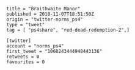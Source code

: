 ```
title = "Braithwaite Manor"
published = 2018-11-07T18:51:50Z
origin = "twitter-norms_ps4"
type = "tweet"
tag = [ "ps4share", "red-dead-redemption-2",]

[twitter]
account = "norms_ps4"
first_tweet = "1060243444948443136"
retweets = 0
favourites = 0
```

<p class='image'><img src='https://mnf.m17s.net/2018/11/07/Dra9ywZWoAE5zfR.jpg' alt=''></p>

